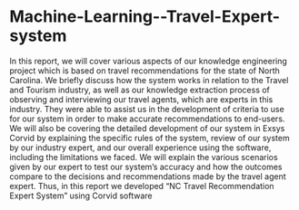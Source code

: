 # Machine-Learning--Travel-Expert-system
In this report, we will cover various aspects of our knowledge engineering project which is based on  travel recommendations for the state of North Carolina. We briefly discuss how the system works in  relation to the Travel and Tourism industry, as well as our knowledge extraction process of observing  and interviewing our travel agents, which are experts in this industry. They were able to assist us in the  development of criteria to use for our system in order to make accurate recommendations to end-users.  We will also be covering the detailed development of our system in Exsys Corvid by explaining the  specific rules of the system, review of our system by our industry expert, and our overall experience  using the software, including the limitations we faced. We will explain the various scenarios given by our  expert to test our system’s accuracy and how the outcomes compare to the decisions and  recommendations made by the travel agent expert. Thus, in this report we developed “NC Travel  Recommendation Expert System” using Corvid software
